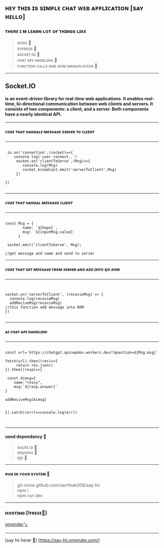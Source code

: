 ## ʜᴇʏ ᴛʜɪs ɪs sɪᴍᴘʟᴇ ᴄʜᴀᴛ ᴡᴇʙ ᴀᴘᴘʟɪᴄᴀᴛɪᴏɴ [sᴀʏ ʜᴇʟʟᴏ]

### ᴛʜᴇʀᴇ ɪ ᴍ ʟᴇᴀʀɴ ʟᴏᴛ ᴏғ ᴛʜɪɴɢs ʟɪᴋᴇ 
  > ɴᴏᴅᴇ 🔖<br>
  > ᴇxᴘʀᴇss 🔖 <br>
  > sᴏᴄᴋᴇᴛ.ɪᴏ  🔖<br>
  > ᴄʜᴀᴛ ᴀᴘɪ ʜᴀɴᴅʟɪɴɢ 🔖<br>
  > ғᴜɴᴄᴛɪᴏɴ ᴄᴀʟʟs ᴀɴᴅ ᴅᴏᴍ ᴍᴀɴᴜᴘʟᴀᴛɪᴏɴ 🔖<br>

<hr>

## Socket.IO  <br>

#### is an event-driven library for real-time web applications. It enables real-time, bi-directional communication between web clients and servers. It consists of two components: a client, and a server. Both components have a nearly identical API.

<hr>

##### ᴄᴏᴅᴇ ᴛʜᴀᴛ ʜᴀɴᴅᴀʟᴇ ᴍᴇssᴀɢᴇ sᴇʀᴠᴇʀ ᴛᴏ ᴄʟɪᴇɴᴛ 

<hr>

```

 io.on('connection',(socket)=>{
    console.log('user connect..')
     socket.on('clientToServe',(Msg)=>{
        console.log(Msg)
        socket.broadcast.emit('serverToClient',Msg)
     })

}) 


```


<hr>

##### ᴄᴏᴅᴇ ᴛʜᴀᴛ ʜᴀɴᴅᴀʟ ᴍᴇssᴀɢᴇ ᴄʟɪᴇɴᴛ

<hr>

``` 

const Msg = {
        name: `${hope}`,
        msg: `${inputMsg.value}`
      }     

 socket.emit('clientToServe', Msg);

//get message and name and send to server

``` 


<hr>

##### ᴄᴏᴅᴇ ᴛʜᴀᴛ ɢᴇᴛ ᴍᴇssᴀɢᴇ ғʀᴏᴍ sᴇʀᴠᴇʀ ᴀɴᴅ ᴀᴅᴅ ɪɴᴛᴏ ᴇᴊs ᴅᴏᴍ

<hr>


```


socket.on('serverToClient', (recevieMsg) => {
  console.log(recevieMsg)
  addReciveMsg(recevieMsg)
//this function add message into DOM
})


```



<hr>

##### ᴀɪ ᴄʜᴀᴛ ᴀᴘɪ ʜᴀɴᴅʟɪɴɢ

<hr>

````

const url=`https://chatgpt.apinepdev.workers.dev/?question=${Msg.msg}`

fetch(url).then((res)=>{
     return res.json()
}).then((resp)=>{

 const Aimsg={
    name:"rossy", 
    msg:`${resp.answer}`
}

addReciveMsg(Aimsg) 


}).catch((err)=>console.log(err))



````


<hr>

  #### used dependancy 🚅
   
   > sockt.io 🎲 <br>
   > express 🎲<br>
   > ejs 🎲 <br>

 <hr>

 #### ʀᴜɴ ɪɴ ʏᴏᴜʀ sʏsᴛᴇᴍ 🛫

  > git clone github.com/sarrthak008/say-hii <br>
  > npm i <br>
  > npm run dev <br>

<hr>

### ʜᴏsᴛɪɴɢ [!ғʀᴇᴇᴇ🔐]

[onrender🪛](https://onrender.com)

<hr>
 
[say hii herer 👋]  (https://say-hii.onrender.com/) 